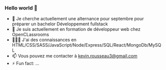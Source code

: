 ### Hello world 👋


- 🔭 Je cherche actuellement une alternance pour septembre pour préparer un bachelor Développement fullstack
- 🌱 Je suis actuellement en formation de développeur web chez OpenCLassrooms
- 🧑🏻‍💻 J'ai des connaissances en HTML/CSS/SASS/JavaScript/Node/Express/SQL/React/MongoDb/MySQL
- 📫 Vous pouvez me contacter à kevin.rousseau3@gmail.com
- ⚡ Fun fact: ...

